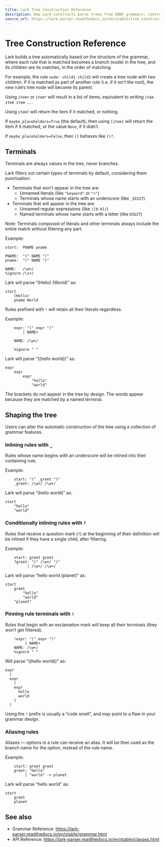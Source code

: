 ```yaml
---
title: Lark Tree Construction Reference
description: How Lark constructs parse trees from EBNF grammars; controlling terminals, inlining, pinning, and aliasing.
source_url: https://lark-parser.readthedocs.io/en/stable/tree_construction.html
---
```


# Tree Construction Reference

Lark builds a tree automatically based on the structure of the grammar, where each rule that is matched becomes a branch (node) in the tree, and its children are its matches, in the order of matching.

For example, the rule `node: child1 child2` will create a tree node with two children. If it is matched as part of another rule (i.e. if it isn’t the root), the new rule’s tree node will become its parent.

Using `item+` or `item*` will result in a list of items, equivalent to writing `item item item ..`.

Using `item?` will return the item if it matched, or nothing.

If `maybe_placeholders=True` (the default), then using `[item]` will return the item if it matched, or the value `None`, if it didn’t.

If `maybe_placeholders=False`, then `[]` behaves like `()?`.

## Terminals

Terminals are always values in the tree, never branches.

Lark filters out certain types of terminals by default, considering them punctuation:

- Terminals that won’t appear in the tree are:
  - Unnamed literals (like `"keyword"` or `"+"`)
  - Terminals whose name starts with an underscore (like `_DIGIT`)
- Terminals that will appear in the tree are:
  - Unnamed regular expressions (like `/[0-9]/`)
  - Named terminals whose name starts with a letter (like `DIGIT`)

Note: Terminals composed of literals and other terminals always include the entire match without filtering any part.

Example:

```lark
start:  PNAME pname

PNAME:  "(" NAME ")"
pname:  "(" NAME ")"

NAME:   /\w+/
%ignore /\s+/
```

Lark will parse “(Hello) (World)” as:

```text
start
    (Hello)
    pname World
```

Rules prefixed with `!` will retain all their literals regardless.

Example:

```lark
    expr: "(" expr ")"
        | NAME+

    NAME: /\w+/

    %ignore " "
```

Lark will parse “((hello world))” as:

```text
expr
    expr
        expr
            "hello"
            "world"
```

The brackets do not appear in the tree by design. The words appear because they are matched by a named terminal.

## Shaping the tree

Users can alter the automatic construction of the tree using a collection of grammar features.

### Inlining rules with `_`

Rules whose name begins with an underscore will be inlined into their containing rule.

Example:

```lark
    start: "(" _greet ")"
    _greet: /\w+/ /\w+/
```

Lark will parse “(hello world)” as:

```text
start
    "hello"
    "world"
```

### Conditionally inlining rules with `?`

Rules that receive a question mark (`?`) at the beginning of their definition will be inlined if they have a single child, after filtering.

Example:

```lark
    start: greet greet
    ?greet: "(" /\w+/ ")"
          | /\w+/ /\w+/
```

Lark will parse “hello world (planet)” as:

```text
start
    greet
        "hello"
        "world"
    "planet"
```

### Pinning rule terminals with `!`

Rules that begin with an exclamation mark will keep all their terminals (they won’t get filtered).

```lark
    !expr: "(" expr ")"
         | NAME+
    NAME: /\w+/
    %ignore " "
```

Will parse “((hello world))” as:

```text
expr
  (
  expr
    (
    expr
      hello
      world
    )
  )
```

Using the `!` prefix is usually a “code smell”, and may point to a flaw in your grammar design.

### Aliasing rules

Aliases — options in a rule can receive an alias. It will be then used as the branch name for the option, instead of the rule name.

Example:

```lark
    start: greet greet
    greet: "hello"
         | "world" -> planet
```

Lark will parse “hello world” as:

```text
start
    greet
    planet
```

## See also

- Grammar Reference: https://lark-parser.readthedocs.io/en/stable/grammar.html
- API Reference: https://lark-parser.readthedocs.io/en/stable/classes.html
